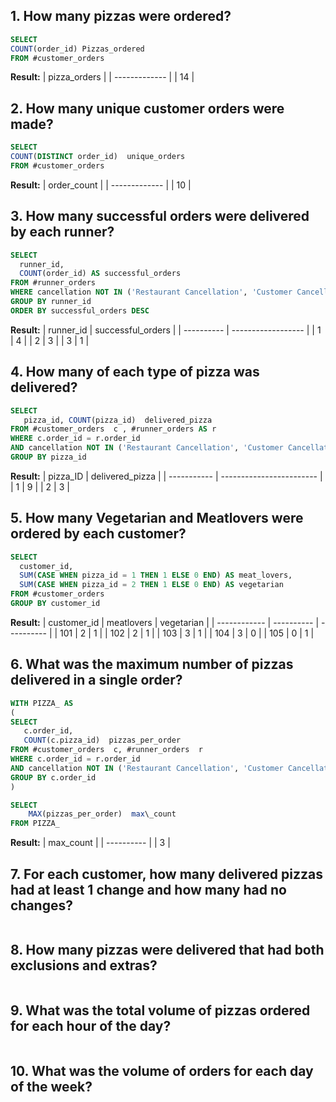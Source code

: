 ## 1. How many pizzas were ordered?
```sql
SELECT 
COUNT(order_id) Pizzas_ordered
FROM #customer_orders
```
**Result:**
| pizza\_orders |
| ------------- |
| 14            |

## 2. How many unique customer orders were made?
```sql 
SELECT 
COUNT(DISTINCT order_id)  unique_orders
FROM #customer_orders
```
**Result:**
| order\_count  |
| ------------- |
| 10            |

## 3. How many successful orders were delivered by each runner?
```sql
SELECT
  runner_id,
  COUNT(order_id) AS successful_orders
FROM #runner_orders
WHERE cancellation NOT IN ('Restaurant Cancellation', 'Customer Cancellation')
GROUP BY runner_id
ORDER BY successful_orders DESC
```
**Result:**
| runner\_id | successful\_orders |
| ---------- | ------------------ |
| 1          | 4                  |
| 2          | 3                  |
| 3          | 1                  |

## 4. How many of each type of pizza was delivered?
```sql
SELECT
   pizza_id, COUNT(pizza_id)  delivered_pizza
FROM #customer_orders  c , #runner_orders AS r
WHERE c.order_id = r.order_id
AND cancellation NOT IN ('Restaurant Cancellation', 'Customer Cancellation')
GROUP BY pizza_id
```
 **Result:**
|  pizza\_ID  | delivered\_pizza         |
| ----------- | ------------------------ |
| 1           | 9                        |
| 2           | 3                        |

## 5. How many Vegetarian and Meatlovers were ordered by each customer?

```sql
SELECT
  customer_id,
  SUM(CASE WHEN pizza_id = 1 THEN 1 ELSE 0 END) AS meat_lovers,
  SUM(CASE WHEN pizza_id = 2 THEN 1 ELSE 0 END) AS vegetarian
FROM #customer_orders
GROUP BY customer_id
```
  **Result:**
  | customer\_id | meatlovers | vegetarian |
| ------------ | ---------- | ---------- |
| 101          | 2          | 1          |
| 102          | 2          | 1          |
| 103          | 3          | 1          |
| 104          | 3          | 0          |
| 105          | 0          | 1          |

## 6. What was the maximum number of pizzas delivered in a single order?
```sql
WITH PIZZA_ AS
(
SELECT 
   c.order_id,
   COUNT(c.pizza_id)  pizzas_per_order
FROM #customer_orders  c, #runner_orders  r
WHERE c.order_id = r.order_id
AND cancellation NOT IN ('Restaurant Cancellation', 'Customer Cancellation')
GROUP BY c.order_id
)

SELECT 
    MAX(pizzas_per_order)  max\_count
FROM PIZZA_
```
  **Result:**
| max\_count |
| ---------- |
| 3          |

## 7. For each customer, how many delivered pizzas had at least 1 change and how many had no changes?
```sql
```

## 8. How many pizzas were delivered that had both exclusions and extras?
```sql
```

## 9. What was the total volume of pizzas ordered for each hour of the day?
```sql
```

## 10. What was the volume of orders for each day of the week?
```sql
```

